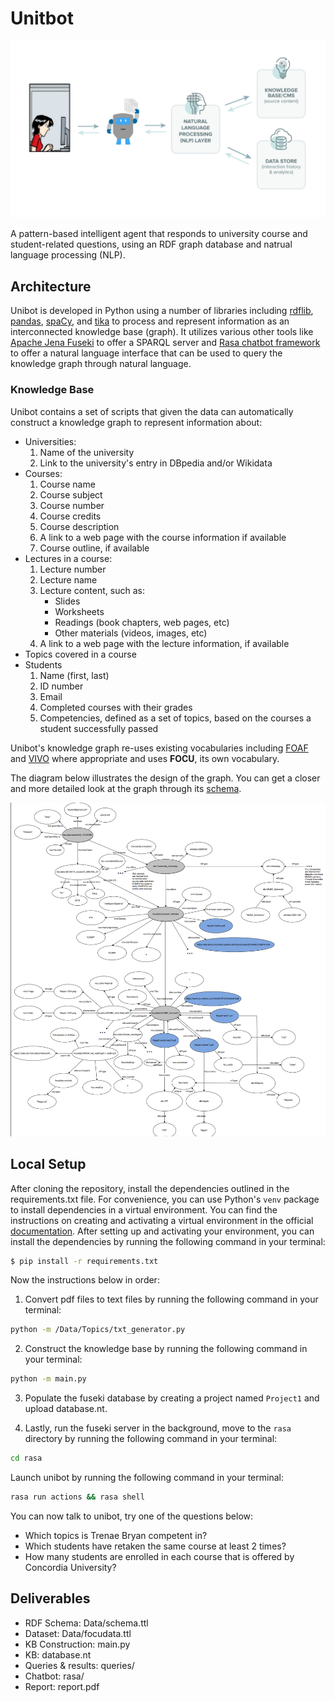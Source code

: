 # Unitbot

<p alt="illustration" align="center"><a href="https://github.com/rmanaem/unibot/blob/master/img/illustration.png"><img src="https://github.com/rmanaem/unibot/blob/master/img/illustration.png?raw=true"/></a></p>

A pattern-based intelligent agent that responds to university course and student-related questions, using an RDF graph database and natrual language processing (NLP).

## Architecture

Unibot is developed in Python using a number of libraries including [rdflib](https://rdflib.readthedocs.io/en/stable/), [pandas](https://pandas.pydata.org/), [spaCy](https://spacy.io/), and [tika](https://github.com/chrismattmann/tika-python) to process and represent information as an interconnected knowledge base (graph). It utilizes various other tools like [Apache Jena Fuseki](https://jena.apache.org/documentation/fuseki2/) to offer a SPARQL server and [Rasa chatbot framework](https://rasa.com/) to offer a natural language interface that can be used to query the knowledge graph through natural language.

### Knowledge Base

Unibot contains a set of scripts that given the data can automatically construct a knowledge graph to represent information about:

- Universities:
  1.  Name of the university
  2.  Link to the university's entry in DBpedia and/or Wikidata
- Courses:
  1. Course name
  2. Course subject
  3. Course number
  4. Course credits
  5. Course description
  6. A link to a web page with the course information if available
  7. Course outline, if available
- Lectures in a course:
  1. Lecture number
  2. Lecture name
  3. Lecture content, such as:
     - Slides
     - Worksheets
     - Readings (book chapters, web pages, etc)
     - Other materials (videos, images, etc)
  4. A link to a web page with the lecture information, if available
- Topics covered in a course
- Students
  1. Name (first, last)
  2. ID number
  3. Email
  4. Completed courses with their grades
  5. Competencies, defined as a set of topics, based on the courses a student successfully passed

Unibot's knowledge graph re-uses existing vocabularies including [FOAF](http://xmlns.com/foaf/spec/) and [VIVO](https://lov.linkeddata.es/dataset/lov/vocabs/vivo) where appropriate and uses **FOCU**, its own vocabulary.

The diagram below illustrates the design of the graph. You can get a closer and more detailed look at the graph through its [schema](https://github.com/rmanaem/unibot/blob/master/database.ttl).

<p alt="diagram" align="center"><a href="https://github.com/rmanaem/unibot/blob/master/img/diagram.png"><img src="https://github.com/rmanaem/unibot/blob/master/img/diagram.png?raw=true"/></a></p>

## Local Setup

After cloning the repository, install the dependencies outlined in the requirements.txt file. For convenience, you can use Python's `venv` package to install dependencies in a virtual environment. You can find the instructions on creating and activating a virtual environment in the official [documentation](https://docs.python.org/3.10/library/venv.html). After setting up and activating your environment, you can install the dependencies by running the following command in your terminal:

```bash
$ pip install -r requirements.txt
```

Now the instructions below in order:

1. Convert pdf files to text files by running the following command in your terminal:

```bash
python -m /Data/Topics/txt_generator.py
```

2. Construct the knowledge base by running the following command in your terminal:

```bash
python -m main.py
```

3. Populate the fuseki database by creating a project named `Project1` and upload database.nt.

4. Lastly, run the fuseki server in the background, move to the `rasa` directory by running the following command in your terminal:

```bash
cd rasa
```

Launch unibot by running the following command in your terminal:

```bash
rasa run actions && rasa shell
```

You can now talk to unibot, try one of the questions below:

- Which topics is Trenae Bryan competent in?
- Which students have retaken the same course at least 2 times?
- How many students are enrolled in each course that is offered by Concordia University?

## Deliverables

- RDF Schema: Data/schema.ttl
- Dataset: Data/focudata.ttl
- KB Construction: main.py
- KB: database.nt
- Queries & results: queries/
- Chatbot: rasa/
- Report: report.pdf

